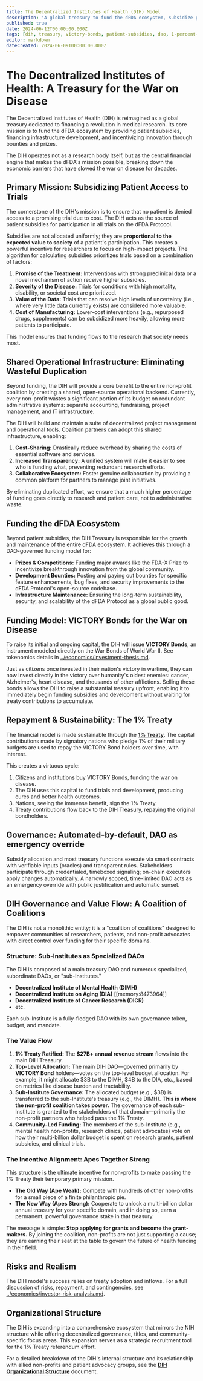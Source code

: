 ```yaml
---
title: The Decentralized Institutes of Health (DIH) Model
description: 'A global treasury to fund the dFDA ecosystem, subsidize patient trial participation, and accelerate the war on disease through innovative financial instruments like VICTORY Bonds.'
published: true
date: 2024-06-12T00:00:00.000Z
tags: [dih, treasury, victory-bonds, patient-subsidies, dao, 1-percent-treaty, dfda]
editor: markdown
dateCreated: 2024-06-09T00:00:00.000Z
---
```


# The Decentralized Institutes of Health: A Treasury for the War on Disease

The Decentralized Institutes of Health (DIH) is reimagined as a global treasury dedicated to financing a revolution in medical research. Its core mission is to fund the dFDA ecosystem by providing patient subsidies, financing infrastructure development, and incentivizing innovation through bounties and prizes.

The DIH operates not as a research body itself, but as the central financial engine that makes the dFDA's mission possible, breaking down the economic barriers that have slowed the war on disease for decades.

## Primary Mission: Subsidizing Patient Access to Trials

The cornerstone of the DIH's mission is to ensure that no patient is denied access to a promising trial due to cost. The DIH acts as the source of patient subsidies for participation in all trials on the dFDA Protocol.

Subsidies are not allocated uniformly; they are **proportional to the expected value to society** of a patient's participation. This creates a powerful incentive for researchers to focus on high-impact projects. The algorithm for calculating subsidies prioritizes trials based on a combination of factors:

1.  **Promise of the Treatment:** Interventions with strong preclinical data or a novel mechanism of action receive higher subsidies.
2.  **Severity of the Disease:** Trials for conditions with high mortality, disability, or societal cost are prioritized.
3.  **Value of the Data:** Trials that can resolve high levels of uncertainty (i.e., where very little data currently exists) are considered more valuable.
4.  **Cost of Manufacturing:** Lower-cost interventions (e.g., repurposed drugs, supplements) can be subsidized more heavily, allowing more patients to participate.

This model ensures that funding flows to the research that society needs most.

## Shared Operational Infrastructure: Eliminating Wasteful Duplication

Beyond funding, the DIH will provide a core benefit to the entire non-profit coalition by creating a shared, open-source operational backend. Currently, every non-profit wastes a significant portion of its budget on redundant administrative systems: separate accounting, fundraising, project management, and IT infrastructure.

The DIH will build and maintain a suite of decentralized project management and operational tools. Coalition partners can adopt this shared infrastructure, enabling:

1.  **Cost-Sharing:** Drastically reduce overhead by sharing the costs of essential software and services.
2.  **Increased Transparency:** A unified system will make it easier to see who is funding what, preventing redundant research efforts.
3.  **Collaborative Ecosystem:** Foster genuine collaboration by providing a common platform for partners to manage joint initiatives.

By eliminating duplicated effort, we ensure that a much higher percentage of funding goes directly to research and patient care, not to administrative waste.

## Funding the dFDA Ecosystem

Beyond patient subsidies, the DIH Treasury is responsible for the growth and maintenance of the entire dFDA ecosystem. It achieves this through a DAO-governed funding model for:

*   **Prizes & Competitions:** Funding major awards like the FDA-X Prize to incentivize breakthrough innovation from the global community.
*   **Development Bounties:** Posting and paying out bounties for specific feature enhancements, bug fixes, and security improvements to the dFDA Protocol's open-source codebase.
*   **Infrastructure Maintenance:** Ensuring the long-term sustainability, security, and scalability of the dFDA Protocol as a global public good.

## Funding Model: VICTORY Bonds for the War on Disease

To raise its initial and ongoing capital, the DIH will issue **VICTORY Bonds**, an instrument modeled directly on the War Bonds of World War II. See tokenomics details in [../economics/investment-thesis.md](../economics/investment-thesis.md).

Just as citizens once invested in their nation's victory in wartime, they can now invest directly in the victory over humanity's oldest enemies: cancer, Alzheimer's, heart disease, and thousands of other afflictions. Selling these bonds allows the DIH to raise a substantial treasury upfront, enabling it to immediately begin funding subsidies and development without waiting for treaty contributions to accumulate.

## Repayment & Sustainability: The 1% Treaty

The financial model is made sustainable through the **[1% Treaty](./1-percent-treaty.md)**. The capital contributions made by signatory nations who pledge 1% of their military budgets are used to repay the VICTORY Bond holders over time, with interest.

This creates a virtuous cycle:
1.  Citizens and institutions buy VICTORY Bonds, funding the war on disease.
2.  The DIH uses this capital to fund trials and development, producing cures and better health outcomes.
3.  Nations, seeing the immense benefit, sign the 1% Treaty.
4.  Treaty contributions flow back to the DIH Treasury, repaying the original bondholders.

## Governance: Automated-by-default, DAO as emergency override

Subsidy allocation and most treasury functions execute via smart contracts with verifiable inputs (oracles) and transparent rules. Stakeholders participate through credentialed, timeboxed signaling; on-chain executors apply changes automatically. A narrowly scoped, time-limited DAO acts as an emergency override with public justification and automatic sunset. <!-- TODO: Add link to dih-technical-architecture.md once created. -->

## DIH Governance and Value Flow: A Coalition of Coalitions

The DIH is not a monolithic entity; it is a "coalition of coalitions" designed to empower communities of researchers, patients, and non-profit advocates with direct control over funding for their specific domains.

### Structure: Sub-Institutes as Specialized DAOs

The DIH is composed of a main treasury DAO and numerous specialized, subordinate DAOs, or "sub-Institutes."

*   **Decentralized Institute of Mental Health (DIMH)**
*   **Decentralized Institute on Aging (DIA)** [[memory:8473964]]
*   **Decentralized Institute of Cancer Research (DICR)**
*   etc.

Each sub-Institute is a fully-fledged DAO with its own governance token, budget, and mandate.

### The Value Flow

1.  **1% Treaty Ratified:** The **$27B+ annual revenue stream** flows into the main DIH Treasury.
2.  **Top-Level Allocation:** The main DIH DAO—governed primarily by **VICTORY Bond** holders—votes on the top-level budget allocation. For example, it might allocate $3B to the DIMH, $4B to the DIA, etc., based on metrics like disease burden and tractability.
3.  **Sub-Institute Governance:** The allocated budget (e.g., $3B) is transferred to the sub-Institute's treasury (e.g., the DIMH). **This is where the non-profit coalition takes power.** The governance of each sub-Institute is granted to the stakeholders of that domain—primarily the non-profit partners who helped pass the 1% Treaty.
4.  **Community-Led Funding:** The members of the sub-Institute (e.g., mental health non-profits, research clinics, patient advocates) vote on how their multi-billion dollar budget is spent on research grants, patient subsidies, and clinical trials.

### The Incentive Alignment: Apes Together Strong

This structure is the ultimate incentive for non-profits to make passing the 1% Treaty their temporary primary mission.

*   **The Old Way (Ape Weak):** Compete with hundreds of other non-profits for a small piece of a finite philanthropic pie.
*   **The New Way (Apes Strong):** Cooperate to unlock a multi-billion dollar annual treasury for your specific domain, and in doing so, earn a permanent, powerful governance stake in that treasury.

The message is simple: **Stop applying for grants and become the grant-makers.** By joining the coalition, non-profits are not just supporting a cause; they are earning their seat at the table to govern the future of health funding in their field.

## Risks and Realism
The DIH model's success relies on treaty adoption and inflows. For a full discussion of risks, repayment, and contingencies, see [../economics/investor-risk-analysis.md](../economics/investor-risk-analysis.md).

## Organizational Structure

The DIH is expanding into a comprehensive ecosystem that mirrors the NIH structure while offering decentralized governance,  titles, and community-specific focus areas. This expansion serves as a strategic recruitment tool for the 1% Treaty referendum effort.

For a detailed breakdown of the DIH's internal structure and its relationship with allied non-profits and patient advocacy groups, see the **[DIH Organizational Structure](./governance/organizational-structure.md)** document.
